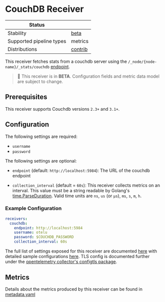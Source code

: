 # CouchDB Receiver

| Status                   |           |
| ------------------------ |-----------|
| Stability                | [beta]    |
| Supported pipeline types | metrics   |
| Distributions            | [contrib] |

This receiver fetches stats from a couchdb server using the `/_node/{node-name}/_stats/couchdb` [endpoint](https://docs.couchdb.org/en/latest/api/server/common.html#node-node-name-stats).

> :construction: This receiver is in **BETA**. Configuration fields and metric data model are subject to change.

## Prerequisites

This receiver supports Couchdb versions `2.3+` and `3.1+`.

## Configuration

The following settings are required:
- `username`
- `password`

The following settings are optional:
- `endpoint` (default: `http://localhost:5984`): The URL of the couchdb endpoint

- `collection_interval` (default = `60s`): This receiver collects metrics on an interval. This value must be a string readable by Golang's [time.ParseDuration](https://pkg.go.dev/time#ParseDuration). Valid time units are `ns`, `us` (or `µs`), `ms`, `s`, `m`, `h`.

### Example Configuration

```yaml
receivers:
  couchdb:
    endpoint: http://localhost:5984
    username: otelu
    password: $COUCHDB_PASSWORD
    collection_interval: 60s
```

The full list of settings exposed for this receiver are documented [here](./config.go) with detailed sample configurations [here](./testdata/config.yaml). TLS config is documented further under the [opentelemetry collector's configtls package](https://github.com/open-telemetry/opentelemetry-collector/blob/main/config/configtls/README.md).

## Metrics

Details about the metrics produced by this receiver can be found in [metadata.yaml](./metadata.yaml)

[beta]: https://github.com/open-telemetry/opentelemetry-collector#beta
[contrib]: https://github.com/open-telemetry/opentelemetry-collector-releases/tree/main/distributions/otelcol-contrib
